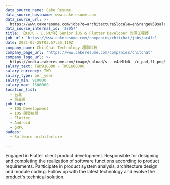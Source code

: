 ```yaml
---
data_source_name: Cake Resume
data_source_hostname: www.cakeresume.com
data_source_url: >-
  https://www.cakeresume.com/jobs?q=architecture&locale=en&range%5Bsalary_range%5D%5Bmin%5D=1000000&page=4
data_source_internal_id: '28057'
title: 【910K - 1.6M/年】Senior iOS & Flutter Developer 資深工程師
job_url: 'https://www.cakeresume.com/companies/chitchat/jobs/ac4fc1'
date: 2021-03-25T03:57:55.119Z
company_name: ChitChat Technology 趣聊科技
company_page_url: 'https://www.cakeresume.com/companies/chitchat'
company_logo_url: >-
  https://media.cakeresume.com/image/upload/s---e4aMtb0--/c_pad,fl_png8,h_200,w_200/v1611041288/fmycuy3b1z20x0t45qxd.png
salary_text: TWD910000 - TWD1600000
salary_currency: TWD
salary_type: per_year
salary_min: 910000
salary_max: 1600000
location_list:
  - 台北
  - 信義區
job_tags:
  - IOS Development
  - IOS 開發相關
  - Flutter
  - Android
  - gRPC
badges:
  - Software architecture

---
```


Engaged in Flutter client product development. Responsible for designing and completing the realization of software functions according to product requirements. Participate in product system analysis, architecture design and module coding. Follow up with the latest technology and evolve the product's technical solution.